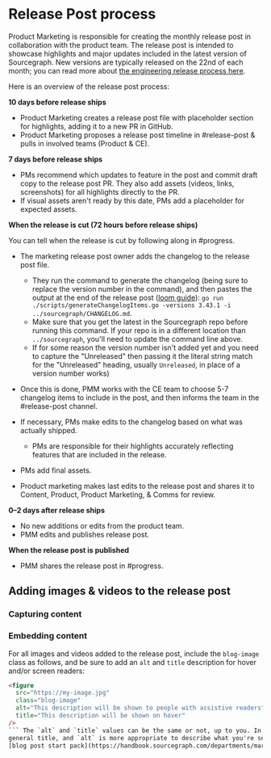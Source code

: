 # Release Post process

Product Marketing is responsible for creating the monthly release post in collaboration with the product team. The release post is intended to showcase highlights and major updates included in the latest version of Sourcegraph. New versions are typically released on the 22nd of each month; you can read more about [the engineering release process here](../../engineering/dev/process/releases/index.md#when-we-release).

Here is an overview of the release post process:

**10 days before release ships**

- Product Marketing creates a release post file with placeholder section for highlights, adding it to a new PR in GitHub.
- Product Marketing proposes a release post timeline in #release-post & pulls in involved teams (Product & CE).

**7 days before release ships**

- PMs recommend which updates to feature in the post and commit draft copy to the release post PR. They also add assets (videos, links, screenshots) for all highlights directly to the PR.
- If visual assets aren't ready by this date, PMs add a placeholder for expected assets.

**When the release is cut (72 hours before release ships)**

You can tell when the release is cut by following along in #progress.

- The marketing release post owner adds the changelog to the release post file.

  - They run the command to generate the changelog (being sure to replace the version number in the command), and then pastes the output at the end of the release post ([loom guide](https://www.loom.com/share/59da6bc1784a48e9b6af4d9e620ee4df)): `go run ./scripts/generateChangelogItems.go -versions 3.43.1 -i ../sourcegraph/CHANGELOG.md`.
  - Make sure that you get the latest in the Sourcegraph repo before running this command. If your repo is in a different location than `../sourcegraph`, you'll need to update the command line above.
  - If for some reason the version number isn't added yet and you need to capture the "Unreleased" then passing it the literal string match for the "Unreleased" heading, usually `Unreleased`, in place of a version number works)

- Once this is done, PMM works with the CE team to choose 5-7 changelog items to include in the post, and then informs the team in the #release-post channel.
- If necessary, PMs make edits to the changelog based on what was actually shipped.
  - PMs are responsible for their highlights accurately reflecting features that are included in the release.
- PMs add final assets.
- Product marketing makes last edits to the release post and shares it to Content, Product, Product Marketing, & Comms for review.

**0–2 days after release ships**

- No new additions or edits from the product team.
- PMM edits and publishes release post.

**When the release post is published**

- PMM shares the release post in #progress.

## Adding images & videos to the release post

### Capturing content

### Embedding content

For all images and videos added to the release post, include the `blog-image` class as follows, and be sure to add an `alt` and `title` description for hover and/or screen readers:

````html
<figure
  src="https://my-image.jpg"
  class="blog-image"
  alt="This description will be shown to people with assistive readers"
  title="This description will be shown on hover"
/>
``` The `alt` and `title` values can be the same or not, up to you. In general, `title` is more appropriate for a
general title, and `alt` is more appropriate to describe what you're seeing visually. For more information, see the
[blog post start pack](https://handbook.sourcegraph.com/departments/marketing/blog/).
````
